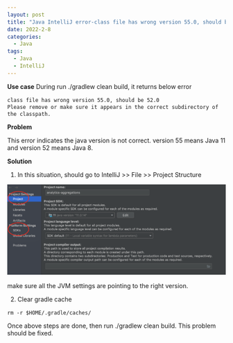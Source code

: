 ```yaml
---
layout: post
title: "Java IntelliJ error-class file has wrong version 55.0, should be 52.0"
date: 2022-2-8
categories:
  - Java
tags:
  - Java
  - IntelliJ
---
```


**Use case**
During run ./gradlew clean build, it returns below error


```
class file has wrong version 55.0, should be 52.0
Please remove or make sure it appears in the correct subdirectory of the classpath.
```

**Problem**

This error indicates the java version is not correct. version 55 means Java 11 and version 52 means Java 8.

**Solution**

1) In this situation, should go to IntelliJ >> File >> Project Structure

![001](/assets/image/2022-2-8/2022-2-8-Javaclass-file-has-wrong-version-55-should-be-52-Intellij_001.png)  

make sure all the JVM settings are pointing to the right version.

2) Clear gradle cache
```
rm -r $HOME/.gradle/caches/
```

Once above steps are done, then run ./gradlew clean build. This problem should be fixed.

